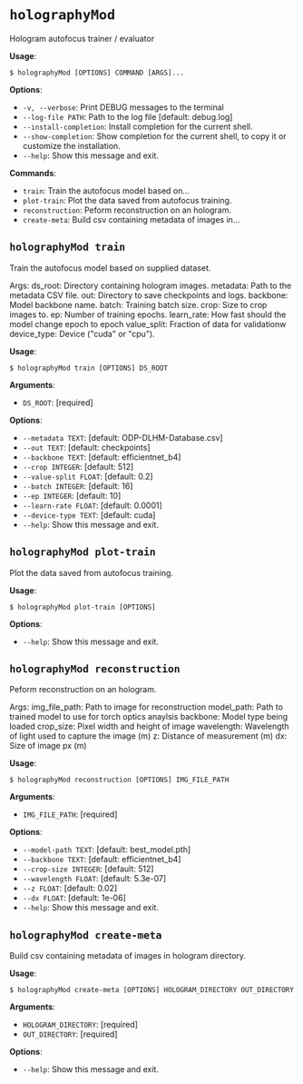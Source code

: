 # `holographyMod`

Hologram autofocus trainer / evaluator

**Usage**:

```console
$ holographyMod [OPTIONS] COMMAND [ARGS]...
```

**Options**:

- `-v, --verbose`: Print DEBUG messages to the terminal
- `--log-file PATH`: Path to the log file [default: debug.log]
- `--install-completion`: Install completion for the current shell.
- `--show-completion`: Show completion for the current shell, to copy it or customize the installation.
- `--help`: Show this message and exit.

**Commands**:

- `train`: Train the autofocus model based on...
- `plot-train`: Plot the data saved from autofocus training.
- `reconstruction`: Peform reconstruction on an hologram.
- `create-meta`: Build csv containing metadata of images in...

## `holographyMod train`

Train the autofocus model based on supplied dataset.

Args:
ds_root: Directory containing hologram images.
metadata: Path to the metadata CSV file.
out: Directory to save checkpoints and logs.
backbone: Model backbone name.
batch: Training batch size.
crop: Size to crop images to.
ep: Number of training epochs.
learn_rate: How fast should the model change epoch to epoch
value_split: Fraction of data for validationw
device_type: Device ("cuda" or "cpu").

**Usage**:

```console
$ holographyMod train [OPTIONS] DS_ROOT
```

**Arguments**:

- `DS_ROOT`: [required]

**Options**:

- `--metadata TEXT`: [default: ODP-DLHM-Database.csv]
- `--out TEXT`: [default: checkpoints]
- `--backbone TEXT`: [default: efficientnet_b4]
- `--crop INTEGER`: [default: 512]
- `--value-split FLOAT`: [default: 0.2]
- `--batch INTEGER`: [default: 16]
- `--ep INTEGER`: [default: 10]
- `--learn-rate FLOAT`: [default: 0.0001]
- `--device-type TEXT`: [default: cuda]
- `--help`: Show this message and exit.

## `holographyMod plot-train`

Plot the data saved from autofocus training.

**Usage**:

```console
$ holographyMod plot-train [OPTIONS]
```

**Options**:

- `--help`: Show this message and exit.

## `holographyMod reconstruction`

Peform reconstruction on an hologram.

Args:
img_file_path: Path to image for reconstruction
model_path: Path to trained model to use for torch optics anaylsis
backbone: Model type being loaded
crop_size: Pixel width and height of image
wavelength: Wavelength of light used to capture the image (m)
z: Distance of measurement (m)
dx: Size of image px (m)

**Usage**:

```console
$ holographyMod reconstruction [OPTIONS] IMG_FILE_PATH
```

**Arguments**:

- `IMG_FILE_PATH`: [required]

**Options**:

- `--model-path TEXT`: [default: best_model.pth]
- `--backbone TEXT`: [default: efficientnet_b4]
- `--crop-size INTEGER`: [default: 512]
- `--wavelength FLOAT`: [default: 5.3e-07]
- `--z FLOAT`: [default: 0.02]
- `--dx FLOAT`: [default: 1e-06]
- `--help`: Show this message and exit.

## `holographyMod create-meta`

Build csv containing metadata of images in hologram directory.

**Usage**:

```console
$ holographyMod create-meta [OPTIONS] HOLOGRAM_DIRECTORY OUT_DIRECTORY
```

**Arguments**:

- `HOLOGRAM_DIRECTORY`: [required]
- `OUT_DIRECTORY`: [required]

**Options**:

- `--help`: Show this message and exit.
